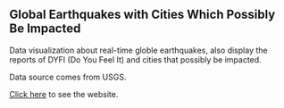 ## Global Earthquakes with Cities Which Possibly Be Impacted


Data visualization about real-time globle earthquakes, also display the reports of DYFI (Do You Feel It) and cities that possibly be  impacted.


Data source comes from USGS.

[Click here](https://benny201.github.io/Globle-Earthquake-Visualization/) to see the website.
